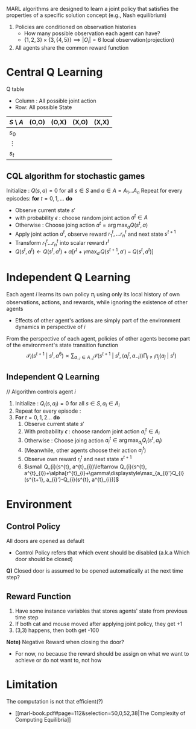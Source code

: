 MARL algorithms are designed to learn a joint policy that satisfies the properties of a specific solution concept (e.g., Nash equilibrium)

1. Policies are conditioned on observation histories
	- How many possible observation each agent can have?
	- $\{ 1,2,3 \}\times \{ 3, \{ 4,5 \} \}\implies |O_{i}|=6$ local observation(projection)
2. All agents share the common reward function

# Central Q Learning
Q table
- Column : All possible joint action
- Row: All possible State

| $S$ \ $A$ | (O,O) | (O,X) | (X,O) | (X,X) |
| --------- | ----- | ----- | ----- | ----- |
| $s_{0}$   |       |       |       |       |
| $\vdots$  |       |       |       |       |
| $s_t$     |       |       |       |       |

## CQL algorithm for stochastic games
Initialize : $Q(s,a)=0$ for all $s\in S$ and $a\in A=A_{1}\dots A_{n}$
Repeat for every episodes:
**for** $t=0,1,\dots$ **do**
- Observe current state $s'$
- with probability $\epsilon$ : choose random joint action $a^{t}\in A$
- Otherwise : Choose joing action $a^{t}=\arg\max_{a}Q(s^{t}, a)$
- Apply joint action $a^{t}$, observe reward $r^{t}_{1}, \dots r^{t}_{n}$ and next state $s^{t+1}$
- Transform $r^{t}_{1}\dots r^{t}_{n}$ into scalar reward $r^{t}$
- $Q(s^{t}, a^{t})\leftarrow Q(s^{t}, a^{t})+\alpha[r^{t}+\gamma\displaystyle\max_{a'}Q(s^{t+1}, a')-Q(s^{t}, a^{t})]$

# Independent Q Learning
Each agent $i$ learns its own policy $\pi_{i}$ using only its local history of own observations, actions, and rewards, while ignoring the existence of other agents
- Effects of other agent's actions are simply part of the environment dynamics in perspective of $i$

From the perspective of each agent, policies of other agents become part of the environment's state transition function
$$\mathcal{T}_{i}(s^{t+1}\text{ | }s^{t}, a^{6})\propto \sum_{a_{-i}\in A_{-i}}\mathcal{T}(s^{t+1}\text{ | }s^{t},\langle a^{t}_{i}, a_{-i} \rangle)\prod_{j\neq i}\pi_{j}(a_{j}\text{ | }s^{t})$$



## Independent Q Learning
// Algorithm controls agent $i$
1. Initialize : $Q_{i}(s, a_{i})=0$ for all $s\in S, a_{i}\in A_{i}$
2. Repeat for every episode : 
3. **For** $t=0,1,2\dots$ **do** 
	1. Observe current state $s'$
	2. With probability $\epsilon$ : choose random joint action $a^{t}_{i}\in A_{i}$
	3. Otherwise : Choose joing action $a^{t}_{i}\in\arg\max_{a_{i}}Q_{i}(s^{t}, a_{i})$
	4. (Meanwhile, other agents choose their action $a_{j}^{t}$)
	5. Observe own reward $r_{i}^{t}$ and next state $s^{t+1}$
	6. $\small Q_{i}(s^{t}, a^{t}_{i})\leftarrow Q_{i}(s^{t}, a^{t}_{i})+\alpha[r^{t}_{i}+\gamma\displaystyle\max_{a_{i}'}Q_{i}(s^{t+1}, a_{i}')-Q_{i}(s^{t}, a^{t}_{i})]$



# Environment
## Control Policy
All doors are opened as default
- Control Policy refers that which event should be disabled (a.k.a Which door should be closed)

**Q)** Closed door is assumed to be opened automatically at the next time step?

## Reward Function
1. Have some instance variables that stores agents' state from previous time step
2. If both cat and mouse moved after applying joint policy, they get +1
3. (3,3) happens, then both get -100

**Note)**
Negative Reward when closing the door?
- For now, no because the reward should be assign on what we want to achieve or do not want to, not how

# Limitation
The computation is not that efficient(?)
- [[marl-book.pdf#page=112&selection=50,0,52,38|The Complexity of Computing Equilibria]]



